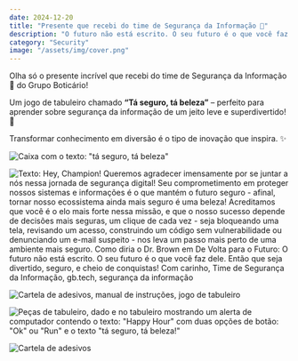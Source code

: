 ```yaml
---
date: 2024-12-20
title: "Presente que recebi do time de Segurança da Informação 💙"
description: "O futuro não está escrito. O seu futuro é o que você faz dele. - Dr. Emmett Brown"
category: "Security"
image: "/assets/img/cover.png"
---
```


Olha só o presente incrível que recebi do time de Segurança da Informação 💙 do Grupo Boticário!

Um jogo de tabuleiro chamado **“Tá seguro, tá beleza”** – perfeito para aprender sobre segurança da informação de um jeito leve e superdivertido! 🎲

Transformar conhecimento em diversão é o tipo de inovação que inspira. ✨

![Caixa com o texto: "tá seguro, tá beleza"](/assets/img/ta-seguro-ta-beleza/01.jpg)

![Texto: Hey, Champion! Queremos agradecer imensamente por se juntar a nós nessa jornada de segurança digital! Seu comprometimento em proteger nossos sistemas e informações é o que mantém o futuro seguro - afinal, tornar nosso ecossistema ainda mais seguro é uma beleza! Acreditamos que você é o elo mais forte nessa missão, e que o nosso sucesso depende de decisões mais seguras, um clique de cada vez - seja bloqueando uma tela, revisando um acesso, construindo um código sem vulnerabilidade ou denunciando um e-mail suspeito - nos leva um passo mais perto de uma ambiente mais seguro. Como diria o Dr. Brown em De Volta para o Futuro: O futuro não está escrito. O seu futuro é o que você faz dele. Então que seja divertido, seguro, e cheio de conquistas! Com carinho, Time de Segurança da Informação, gb.tech, segurança da informação](/assets/img/ta-seguro-ta-beleza/02.jpg)

![Cartela de adesivos, manual de instruções, jogo de tabuleiro](/assets/img/ta-seguro-ta-beleza/03.jpg)

![Peças de tabuleiro, dado e no tabuleiro mostrando um alerta de computador contendo o texto: "Happy Hour" com duas opções de botão: "Ok" ou "Run" e o texto "tá seguro, tá beleza!"](/assets/img/ta-seguro-ta-beleza/04.jpg)

![Cartela de adesivos](/assets/img/ta-seguro-ta-beleza/05.jpg)
